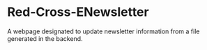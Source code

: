 # Red-Cross-ENewsletter
A webpage designated to update newsletter information from a file generated in the backend. 
